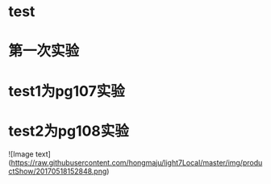# test
第一次实验
=============================
# test1为pg107实验
# test2为pg108实验

![Image text]
(https://raw.githubusercontent.com/hongmaju/light7Local/master/img/productShow/20170518152848.png)
